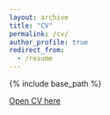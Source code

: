 ```yaml
---
layout: archive
title: "CV"
permalink: /cv/
author_profile: true
redirect_from:
  - /resume
---
```


{% include base_path %}

[Open CV here](http://kangsky.github.io/jiezhang/files/JieZhang_CV.pdf)
